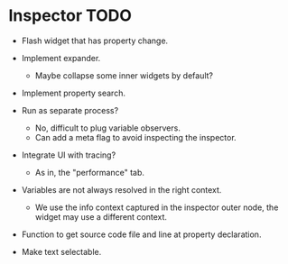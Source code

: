 # Inspector TODO

* Flash widget that has property change.

* Implement expander.
    - Maybe collapse some inner widgets by default?

* Implement property search.

* Run as separate process?
    - No, difficult to plug variable observers.
    - Can add a meta flag to avoid inspecting the inspector.

* Integrate UI with tracing?
    - As in, the "performance" tab.

* Variables are not always resolved in the right context.
    - We use the info context captured in the inspector outer node, the widget may use a different context.

* Function to get source code file and line at property declaration.

* Make text selectable.